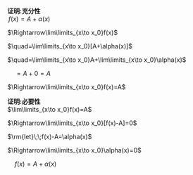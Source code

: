 **证明:充分性**  
$\,f(x)=A+\alpha(x)$  
  
$\Rightarrow\lim\limits_{x\to x_0}f(x)$  
  
$\quad=\lim\limits_{x\to x_0}[A+\alpha(x)]$  
  
$\quad=\lim\limits_{x\to x_0}A+\lim\limits_{x\to x_0}\alpha(x)$  
  
$\quad =A+0=A$  
  
$\Rightarrow\lim\limits_{x\to x_0}f(x)=A$  
  
**证明:必要性**  
$\lim\limits_{x\to x_0}f(x)=A$  
  
$\Rightarrow\lim\limits_{x\to x_0}[f(x)-A]=0$  
  
$\rm{let}\;\;f(x)-A=\alpha(x)$  
  
$\Rightarrow\lim\limits_{x\to x_0}\alpha(x)=0$  
  
$\quad f(x)=A+\alpha(x)$  
